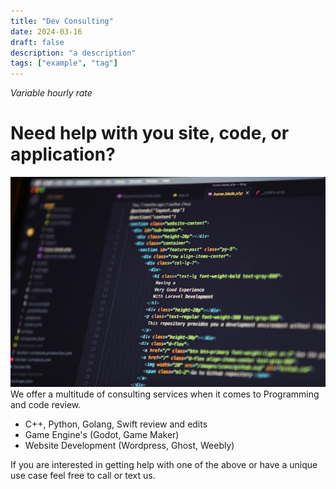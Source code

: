 ```yaml
---
title: "Dev Consulting"
date: 2024-03-16
draft: false
description: "a description"
tags: ["example", "tag"]
---
```

*Variable hourly rate* 
# Need help with you site, code, or application?
![coding](./featured.png)
We offer a multitude of consulting services when it comes to Programming and code review.
- C++, Python, Golang, Swift review and edits
- Game Engine's (Godot, Game Maker)
- Website Development (Wordpress, Ghost, Weebly)

If you are interested in getting help with one of the above or have a unique use case feel free to call or text us.
